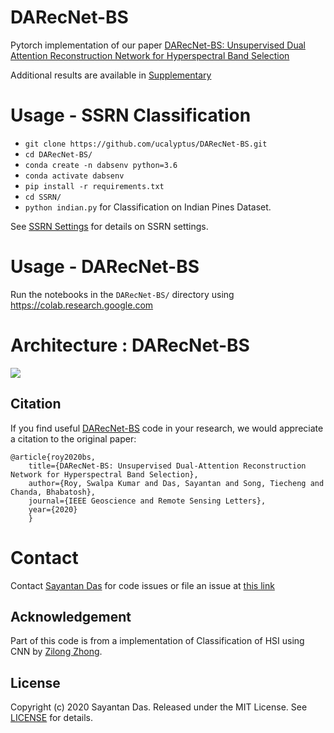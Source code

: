 # DARecNet-BS
Pytorch implementation of our paper [DARecNet-BS: Unsupervised Dual Attention  Reconstruction Network for  Hyperspectral Band Selection](https://ieeexplore.ieee.org/document/9164906/)

Additional results are available in [Supplementary](https://github.com/ucalyptus/DARecNet-BS/blob/master/Supplementary.pdf)

# Usage - SSRN Classification
- `git clone https://github.com/ucalyptus/DARecNet-BS.git`
- `cd DARecNet-BS/`
- `conda create -n dabsenv python=3.6`
- `conda activate dabsenv`
- `pip install -r requirements.txt`
- `cd SSRN/`
- `python indian.py` for Classification on Indian Pines Dataset.

See [SSRN Settings](https://github.com/ucalyptus/DARecNet-BS/blob/master/SSRN/README.md) for details on SSRN settings.

# Usage - DARecNet-BS
Run the notebooks in the `DARecNet-BS/` directory using https://colab.research.google.com

# Architecture : DARecNet-BS
![](./readme_files/DARecNet-BS.jpg)

## Citation

If you find useful [DARecNet-BS](https://github.com/ucalyptus/DARecNet-BS) code in your research, we would appreciate a citation to the original paper:

	@article{roy2020bs,
		title={DARecNet-BS: Unsupervised Dual-Attention Reconstruction Network for Hyperspectral Band Selection},
		author={Roy, Swalpa Kumar and Das, Sayantan and Song, Tiecheng and Chanda, Bhabatosh},
		journal={IEEE Geoscience and Remote Sensing Letters},
		year={2020}
		}

# Contact
Contact [Sayantan Das](mailto:sdas.codes@gmail.com) for code issues or file an issue at [this link](https://github.com/ucalyptus/DARecNet-BS/issues/new/choose)

## Acknowledgement

Part of this code is from a implementation of Classification of HSI using CNN by [Zilong Zhong](https://github.com/zilongzhong/SSRN).


## License

Copyright (c) 2020 Sayantan Das. Released under the MIT License. See [LICENSE](LICENSE) for details.
